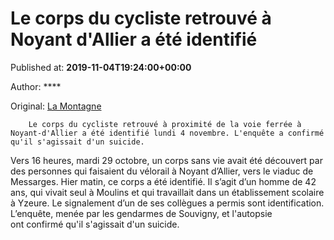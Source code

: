 
# Le corps du cycliste retrouvé à Noyant d'Allier a été identifié

Published at: **2019-11-04T19:24:00+00:00**

Author: ****

Original: [La Montagne](https://www.lamontagne.fr/moulins-03000/actualites/le-corps-du-cycliste-retrouve-a-noyant-d-allier-a-ete-identifie_13677466/)


        Le corps du cycliste retrouvé à proximité de la voie ferrée à Noyant-d'Allier a été identifié lundi 4 novembre. L'enquête a confirmé qu'il s'agissait d'un suicide.
      
Vers 16 heures, mardi 29 octobre, un corps sans vie avait été découvert par des personnes qui faisaient du vélorail à Noyant d’Allier, vers le viaduc de Messarges. Hier matin, ce corps a été identifié.
Il s’agit d’un homme de 42 ans, qui vivait seul à Moulins et qui travaillait dans un établissement scolaire à Yzeure. Le signalement d’un de ses collègues a permis sont identification. L’enquête, menée par les gendarmes de Souvigny, et l'autopsie ont confirmé qu'il s'agissait d'un suicide.
